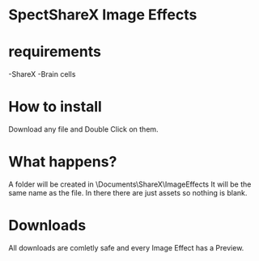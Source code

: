 # SpectShareX Image Effects

# requirements
-ShareX
-Brain cells

# How to install
Download any file and Double Click on them.

# What happens?
A folder will be created in \Documents\ShareX\ImageEffects
It will be the same name as the file. In there there are just assets so nothing is blank.

# Downloads
All downloads are comletly safe and every Image Effect has a Preview.
